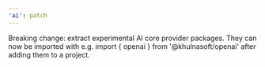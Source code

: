 ```yaml
---
'ai': patch
---
```


Breaking change: extract experimental AI core provider packages. They can now be imported with e.g. import { openai } from '@khulnasoft/openai' after adding them to a project.
